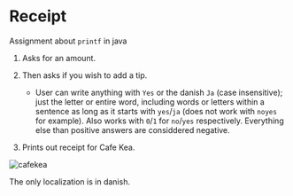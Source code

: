 # Receipt
Assignment about `printf` in java

1. Asks for an amount.

2. Then asks  if you wish to add a tip.
    * User can write anything with `Yes` or the danish `Ja` (case insensitive); just the letter or entire word, including words or letters within a sentence as long as it starts with `yes`/`ja` (does not work with `noyes` for example). Also works with `0`/`1` for `no`/`yes` respectively. Everything else than positive answers are considdered negative.
    
3. Prints out receipt for Cafe Kea.

![cafekea](https://user-images.githubusercontent.com/22276218/93868739-31114f00-fccb-11ea-95b9-00475256274b.png)

The only localization is in danish.
